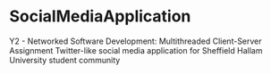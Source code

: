 # SocialMediaApplication
Y2 - Networked Software Development: Multithreaded Client-Server Assignment
Twitter-like social media application for Sheffield Hallam University student community
